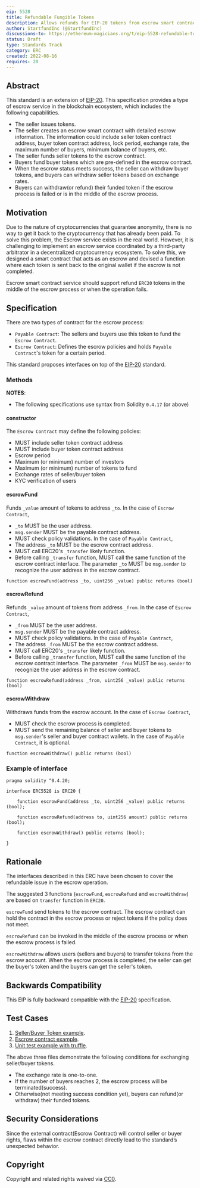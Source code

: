 ```yaml
---
eip: 5528
title: Refundable Fungible Tokens
description: Allows refunds for EIP-20 tokens from escrow smart contract
author: StartfundInc (@StartfundInc)
discussions-to: https://ethereum-magicians.org/t/eip-5528-refundable-token-standard/10494
status: Draft
type: Standards Track
category: ERC
created: 2022-08-16
requires: 20
---
```


## Abstract

This standard is an extension of [EIP-20](./eip-20.md). This specification provides a type of escrow service in the blockchain ecosystem, which includes the following capabilities.
- The seller issues tokens.
- The seller creates an escrow smart contract with detailed escrow information. The information could include seller token contract address, buyer token contract address,  lock period, exchange rate, the maximum number of buyers, minimum balance of buyers, etc.
- The seller funds seller tokens to the escrow contract.
- Buyers fund buyer tokens which are pre-defined in the escrow contract.
- When the escrow status meets success, the seller can withdraw buyer tokens, and buyers can withdraw seller tokens based on exchange rates.
- Buyers can withdraw(or refund) their funded token if the escrow process is failed or is in the middle of the escrow process.

## Motivation

Due to the nature of cryptocurrencies that guarantee anonymity, there is no way to get it back to the cryptocurrency that has already been paid.
To solve this problem, the Escrow service exists in the real world. However, it is challenging to implement an escrow service coordinated by a third-party arbitrator in a decentralized cryptocurrency ecosystem.  To solve this, we designed a smart contract that acts as an escrow and devised a function where each token is sent back to the original wallet if the escrow is not completed.

Escrow smart contract service should support refund `ERC20` tokens in the middle of the escrow process or when the operation fails.

## Specification

There are two types of contract for the escrow process:
- `Payable Contract`: The sellers and buyers use this token to fund the `Escrow Contract`.
- `Escrow Contract`: Defines the escrow policies and holds `Payable Contract`'s token for a certain period.

This standard proposes interfaces on top of the [EIP-20](./eip-20.md) standard.

### Methods

**NOTES**:
  - The following specifications use syntax from Solidity `0.4.17` (or above)
#### constructor
The `Escrow Contract` may define the following policies:
- MUST include seller token contract address
- MUST include buyer token contract address
- Escrow period
- Maximum (or minimum) number of investors
- Maximum (or minimum) number of tokens to fund
- Exchange rates of seller/buyer token
- KYC verification of users

#### escrowFund
Funds `_value` amount of tokens to address `_to`.
In the case of `Escrow Contract`,
 - `_to` MUST be the user address.
 - `msg.sender` MUST be the payable contract address.
 - MUST check policy validations.
In the case of `Payable Contract`,
  - The address `_to` MUST be the escrow contract address.
  - MUST call ERC20's `_transfer` likely function.
  - Before calling `_transfer` function, MUST call the same function of the escrow contract interface. The parameter `_to` MUST be `msg.sender` to recognize the user address in the escrow contract.
```
function escrowFund(address _to, uint256 _value) public returns (bool)
```

#### escrowRefund
Refunds `_value` amount of tokens from address `_from`.
In the case of `Escrow Contract`,
 - `_from` MUST be the user address.
 - `msg.sender` MUST be the payable contract address.
 - MUST check policy validations.
In the case of `Payable Contract`,
  - The address `_from` MUST be the escrow contract address.
  - MUST call ERC20's `_transfer` likely function.
  - Before calling `_transfer` function, MUST call the same function of the escrow contract interface. The parameter `_from` MUST be `msg.sender` to recognize the user address in the escrow contract.
```
function escrowRefund(address _from, uint256 _value) public returns (bool)
```

#### escrowWithdraw
Withdraws funds from the escrow account.
In the case of `Escrow Contract`,
 - MUST check the escrow process is completed.
 - MUST send the remaining balance of seller and buyer tokens to `msg.sender`'s seller and buyer contract wallets.
In the case of `Payable Contract`, it is optional.
```
function escrowWithdraw() public returns (bool)
```

### Example of interface

```solidity
pragma solidity ^0.4.20;

interface ERC5528 is ERC20 {

    function escrowFund(address _to, uint256 _value) public returns (bool);

    function escrowRefund(address to, uint256 amount) public returns (bool);

    function escrowWithdraw() public returns (bool);

}

```

## Rationale

The interfaces described in this ERC have been chosen to cover the refundable issue in the escrow operation.

The suggested 3 functions (`escrowFund`, `escrowRefund` and `escrowWithdraw`) are based on `transfer` function in `ERC20`.

`escrowFund` send tokens to the escrow contract. The escrow contract can hold the contract in the escrow process or reject tokens if the policy does not meet.

`escrowRefund` can be invoked in the middle of the escrow process or when the escrow process is failed.

`escrowWithdraw` allows users (sellers and buyers) to transfer tokens from the escrow account. When the escrow process is completed, the seller can get the buyer's token and the buyers can get the seller's token.

## Backwards Compatibility

This EIP is fully backward compatible with the [EIP-20](./eip-20.md) specification.

## Test Cases

1. [Seller/Buyer Token example](../assets/eip-5528/ERC20Mockup.sol).
2. [Escrow contract example](../assets/eip-5528/EscrowContractAccount.sol).
3. [Unit test example with truffle](../assets/eip-5528/truffule-test.js).

The above three files demonstrate the following conditions for exchanging seller/buyer tokens.
- The exchange rate is one-to-one.
- If the number of buyers reaches 2, the escrow process will be terminated(success).
- Otherwise(not meeting success condition yet), buyers can refund(or withdraw) their funded tokens.

## Security Considerations

Since the external contract(Escrow Contract) will control seller or buyer rights, flaws within the escrow contract directly lead to the standard’s unexpected behavior.

## Copyright

Copyright and related rights waived via [CC0](../LICENSE.md).
